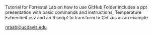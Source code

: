 Tutorial for Forrestel Lab on how to use GitHub
Folder includes a ppt presentation with  basic commands and instructions, Temperature Fahrenheit.csv and an R script to transform to Celsius as an example

nraab@ucdavis.edu

